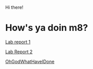 Hi there!

# How's ya doin m8?

[Lab report 1](https://monip1.github.io/cse15l-lab-reports/lab-report-1-week-2.html)

[Lab Report 2](https://monip1.github.io/cse15l-lab-reports/lab-report-2-week-4.html)











[OhGodWhatHaveIDone](https://monip1.github.io/fun-things)